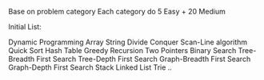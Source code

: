 Base on problem category
Each category do 5 Easy + 20 Medium

Initial List:

Dynamic Programming
Array
String
Divide Conquer
Scan-Line algorithm
Quick Sort
Hash Table
Greedy
Recursion
Two Pointers
Binary Search
Tree-Breadth First Search
Tree-Depth First Search
Graph-Breadth First Search
Graph-Depth First Search
Stack
Linked List
Trie
..

